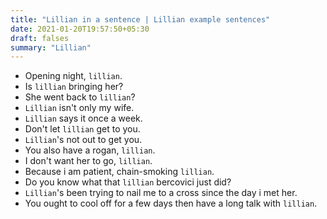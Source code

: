 ```yaml
---
title: "Lillian in a sentence | Lillian example sentences"
date: 2021-01-20T19:57:50+05:30
draft: falses
summary: "Lillian"
---
```

- Opening night, `lillian`.
- Is `lillian` bringing her?
- She went back to `lillian`?
- `Lillian` isn't only my wife.
- `Lillian` says it once a week.
- Don't let `lillian` get to you.
- `Lillian`'s not out to get you.
- You also have a rogan, `lillian`.
- I don't want her to go, `lillian`.
- Because i am patient, chain-smoking `lillian`.
- Do you know what that `lillian` bercovici just did?
- `Lillian`'s been trying to nail me to a cross since the day i met her.
- You ought to cool off for a few days then have a long talk with `lillian`.
                 
